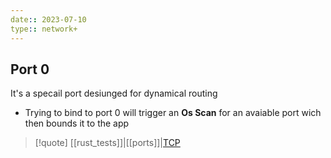 ```yaml
---
date:: 2023-07-10
type:: network+
---
```

## Port 0 
It's a specail port desiunged for dynamical routing 
- Trying to bind to port 0 will trigger an **Os Scan** for an avaiable port wich then bounds it to the app


>[!quote] [[rust_tests]]|[[ports]]|[TCP](/obisdian_ntoes/notes_obsidian/ZPythonref/DjangoFramework/Network+/Ref_OSI/TCP.md)